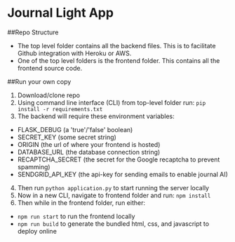 # Journal Light App

##Repo Structure
- The top level folder contains all the backend files. This is to facilitate Github integration with Heroku or AWS.
- One of the top level folders is the frontend folder. This contains all the frontend source code.

##Run your own copy
1. Download/clone repo
2. Using command line interface (CLI) from top-level folder run: ```pip install -r requirements.txt```
3. The backend will require these environment variables:
 - FLASK_DEBUG (a 'true'/'false' boolean)
 - SECRET_KEY (some secret string)
 - ORIGIN (the url of where your frontend is hosted)
 - DATABASE_URL (the database connection string)
 - RECAPTCHA_SECRET (the secret for the Google recaptcha to prevent spamming)
 - SENDGRID\_API\_KEY (the api-key for sending emails to enable journal AI)
4. Then run ```python application.py``` to start running the server locally
5. Now in a new CLI, navigate to frontend folder and run: 
```npm install```
6. Then while in the frontend folder, run either:
 - ```npm run start``` to run the frontend locally
 - ```npm run build``` to generate the bundled html, css, and javascript to deploy online
